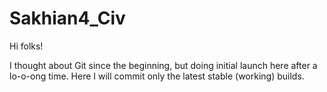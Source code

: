 # Sakhian4_Civ

Hi folks!

I thought about Git since the beginning, but doing initial launch here after a lo-o-ong time. Here I will commit only the latest stable (working) builds.